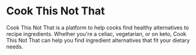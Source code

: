 # Cook This Not That

Cook This Not That is a platform to help cooks find healthy alternatives to recipe ingredients. Whether you're a celiac, vegetarian, or on keto, Cook This Not That can help you find ingredient alternatives that fit your dietary needs.
